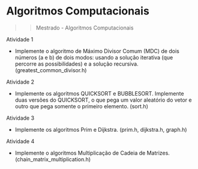 # Algoritmos Computacionais
>> Mestrado - Algoritmos Computacionais 

Atividade 1
  - Implemente o algoritmo de Máximo Divisor Comum (MDC) de dois números (a e b) de dois modos: usando a solução iterativa (que percorre as possibilidades) e a solução recursiva. (greatest_common_divisor.h)

Atividade 2
  - Implemente os algoritmos QUICKSORT e BUBBLESORT. Implemente duas versões do QUICKSORT, o que pega um valor aleatório do vetor e outro que pega somente o primeiro elemento. (sort.h)

Atividade 3
  - Implemente os algoritmos Prim e Dijkstra. (prim.h, dijkstra.h, graph.h)

Atividade 4
  - Implemente o algoritmos Multiplicação de Cadeia de Matrizes. (chain_matrix_multiplication.h)